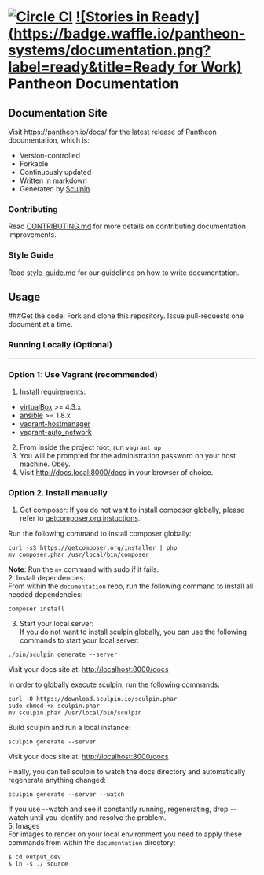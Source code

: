 [![Circle CI](https://circleci.com/gh/pantheon-systems/documentation.svg?style=svg)](https://circleci.com/gh/pantheon-systems/documentation)
[![Stories in Ready](https://badge.waffle.io/pantheon-systems/documentation.png?label=ready&title=Ready for Work)](https://waffle.io/pantheon-systems/documentation)
Pantheon Documentation
======================

Documentation Site
------------------

Visit https://pantheon.io/docs/ for the latest release of Pantheon documentation, which is:

-   Version-controlled
-   Forkable
-   Continuously updated
-   Written in markdown
-   Generated by [Sculpin](https://sculpin.io/)

### Contributing

Read [CONTRIBUTING.md](<CONTRIBUTING.md>) for more details on contributing
documentation improvements.

### Style Guide

Read [style-guide.md](<style-guide.md>) for our guidelines on how to write
documentation.

Usage
-----
###Get the code:
Fork and clone this repository. Issue pull-requests one document at a time.

### Running Locally (Optional)
------------

### Option 1: Use Vagrant (recommended)
1. Install requirements:
* [virtualBox](https://www.virtualbox.org/wiki/Downloads) >= 4.3.x
* [ansible](http://docs.ansible.com/ansible/intro_installation.html#installing-the-control-machine) >= 1.8.x
* [vagrant-hostmanager](https://github.com/smdahlen/vagrant-hostmanager)
* [vagrant-auto_network](https://github.com/oscar-stack/vagrant-auto_network)
2. From inside the project root, run `vagrant up`
3. You will be prompted for the administration password on your host machine. Obey.
4. Visit <http://docs.local:8000/docs> in your browser of choice.

### Option 2. Install manually
1. Get composer:
 If you do not want to install composer globally, please refer to [getcomposer.org instuctions](https://getcomposer.org/doc/00-intro.md#installation-linux-unix-osx).

 Run the following command to install composer globally:  
 ```
 curl -sS https://getcomposer.org/installer | php
 mv composer.phar /usr/local/bin/composer
 ```

 **Note**: Run the `mv` command with sudo if it fails.  
2. Install dependencies:  
 From within the `documentation` repo, run the following command to install all needed dependencies:  
 ```
 composer install
 ```  
3. Start your local server:  
 If you do not want to install sculpin globally, you can use the following commands to start your local server:  
 ```
 ./bin/sculpin generate --server
 ```  
 Visit your docs site at: <http://localhost:8000/docs>  

 In order to globally execute sculpin, run the following commands:  
 ```
 curl -O https://download.sculpin.io/sculpin.phar
 sudo chmod +x sculpin.phar
 mv sculpin.phar /usr/local/bin/sculpin
 ```

 Build sculpin and run a local instance:

 ```
 sculpin generate --server
 ```
 Visit your docs site at: <http://localhost:8000/docs>


 Finally, you can tell sculpin to watch the docs directory and automatically
 regenerate anything changed:
 ```
 sculpin generate --server --watch
 ```
 If you use --watch and see it constantly running, regenerating, drop --watch
 until you identify and resolve the problem.  
5. Images  
 For images to render on your local environment you need to apply these commands from within the `documentation` directory:

 ```
 $ cd output_dev
 $ ln -s ./ source
 ```
